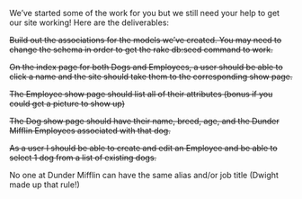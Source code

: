 
We’ve started some of the work for you but we still need your help to get our site working! Here are the deliverables:

~~Build out the associations for the models we’ve created. You may need to change the schema in order to get the rake db:seed command to work.~~

~~On the index page for both Dogs and Employees, a user should be able to click a name and the site should take them to the corresponding show page.~~

~~The Employee show page should list all of their attributes (bonus if you could get a picture to show up)~~

~~The Dog show page should have their name, breed, age, and the Dunder Mifflin Employees associated with that dog.~~

~~As a user I should be able to create and edit an Employee and be able to select 1 dog from a list of existing dogs.~~

No one at Dunder Mifflin can have the same alias and/or job title (Dwight made up that rule!)
